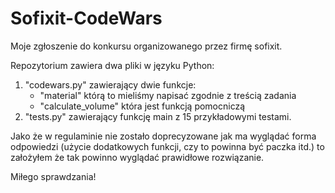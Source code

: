 # Sofixit-CodeWars

Moje zgłoszenie do konkursu organizowanego przez firmę sofixit.

Repozytorium zawiera dwa pliki w języku Python:

1. "codewars.py" zawierający dwie funkcje:
   - "material" którą to mieliśmy napisać zgodnie z treścią zadania
   - "calculate_volume" która jest funkcją pomocniczą
2. "tests.py" zawierający funkcję main z 15 przykładowymi testami.

Jako że w regulaminie nie zostało doprecyzowane jak ma wyglądać forma odpowiedzi (użycie dodatkowych
funkcji, czy to powinna być paczka itd.) to założyłem że tak powinno wyglądać prawidłowe rozwiązanie.

Miłego sprawdzania!
